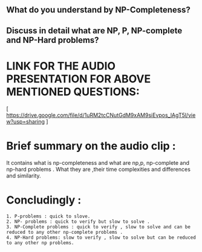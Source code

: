## What do you understand by NP-Completeness?

## Discuss in detail what are NP, P, NP-complete and NP-Hard problems?

# LINK FOR THE AUDIO PRESENTATION FOR ABOVE MENTIONED QUESTIONS:

[ https://drive.google.com/file/d/1uRM2tcCNutGdM9xAM9siEvpos_lAgT5l/view?usp=sharing ]

# Brief summary on the audio clip :

It contains what is np-completeness and what are np,p, np-complete and np-hard problems . What they are ,their time complexities and differences and similarity.

# Concludingly :

    1. P-problems : quick to slove.
    2. NP- problems : quick to verify but slow to solve .
    3. NP-Complete problems : quick to verify , slow to solve and can be reduced to any other np-complete problems .
    4. NP-Hard problems: slow to verify , slow to solve but can be reduced to any other np problems.
